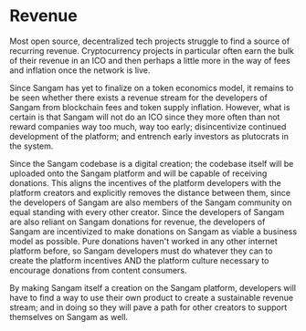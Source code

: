 # Revenue

Most open source, decentralized tech projects struggle to find a source of recurring revenue. Cryptocurrency projects in particular often earn the bulk of their revenue in an ICO and then perhaps a little more in the way of fees and inflation once the network is live.

Since Sangam has yet to finalize on a token economics model, it remains to be seen whether there exists a revenue stream for the developers of Sangam from blockchain fees and token supply inflation. However, what is certain is that Sangam will not do an ICO since they more often than not reward companies way too much, way too early; disincentivize continued development of the platform; and entrench early investors as plutocrats in the system.

Since the Sangam codebase is a digital creation; the codebase itself will be uploaded onto the Sangam platform and will be capable of receiving donations. This aligns the incentives of the platform developers with the platform creators and explicitly removes the distance between them, since the developers of Sangam are also members of the Sangam community on equal standing with every other creator. Since the developers of Sangam are also reliant on Sangam donations for revenue, the developers of Sangam are incentivized to make donations on Sangam as viable a business model as possible. Pure donations haven't worked in any other internet platform before, so Sangam developers must do whatever they can to create the platform incentives AND the platform culture necessary to encourage donations from content consumers.

By making Sangam itself a creation on the Sangam platform, developers will have to find a way to use their own product to create a sustainable revenue stream; and in doing so they will pave a path for other creators to support themselves on Sangam as well.
